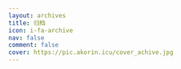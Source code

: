 ```yaml
---
layout: archives
title: 归档
icon: i-fa-archive
nav: false
comment: false
cover: https://pic.akorin.icu/cover_achive.jpg
---
```

